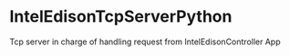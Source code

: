# IntelEdisonTcpServerPython
Tcp server in charge of handling request from IntelEdisonController App
